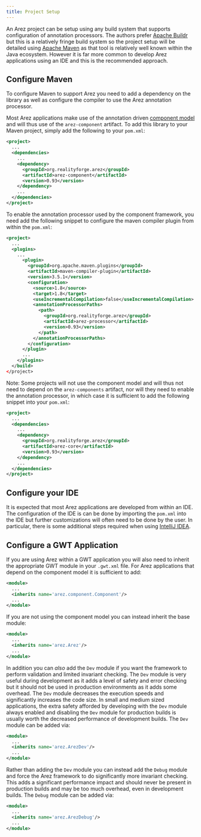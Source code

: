 ```yaml
---
title: Project Setup
---
```


An Arez project can be setup using any build system that supports configuration of annotation
processors. The authors prefer [Apache Buildr](https://buildr.apache.org) but this is a relatively
fringe build system so the project setup will be detailed using [Apache Maven](https://maven.apache.org)
as that tool is relatively well known within the Java ecosystem. However it is far more common to
develop Arez applications using an IDE and this is the recommended approach.

## Configure Maven

To configure Maven to support Arez you need to add a dependency on the library as well as
configure the compiler to use the Arez annotation processor.

Most Arez applications make use of the annotation driven [component model](components.md) and
will thus use of the `arez-component` artifact. To add this library to your Maven project, simply
add the following to your `pom.xml`:

```xml
<project>
  ...
  <dependencies>
    ...
    <dependency>
      <groupId>org.realityforge.arez</groupId>
      <artifactId>arez-component</artifactId>
      <version>0.93</version>
    </dependency>
    ...
  </dependencies>
</project>
```

To enable the annotation processor used by the component framework, you need add the following
snippet to configure the maven compiler plugin from within the `pom.xml`:

```xml
<project>
  ...
  <plugins>
    ...
      <plugin>
        <groupId>org.apache.maven.plugins</groupId>
        <artifactId>maven-compiler-plugin</artifactId>
        <version>3.5.1</version>
        <configuration>
          <source>1.8</source>
          <target>1.8</target>
          <useIncrementalCompilation>false</useIncrementalCompilation>
          <annotationProcessorPaths>
            <path>
              <groupId>org.realityforge.arez</groupId>
              <artifactId>arez-processor</artifactId>
              <version>0.93</version>
            </path>
          </annotationProcessorPaths>
        </configuration>
      </plugin>
      ...
    </plugins>
  </build>
</project>
```


Note: Some projects will not use the component model and will thus not need to depend on
the `arez-components` artifact, nor will they need to enable the annotation processor, in
which case it is sufficient to add the following snippet into your `pom.xml`:

```xml
<project>
  ...
  <dependencies>
    ...
    <dependency>
      <groupId>org.realityforge.arez</groupId>
      <artifactId>arez-core</artifactId>
      <version>0.93</version>
    </dependency>
    ...
  </dependencies>
</project>
```

## Configure your IDE

It is expected that most Arez applications are developed from within an IDE. The configuration of the IDE is
can be done by importing the `pom.xml` into the IDE but further customizations will often need to be done by
the user. In particular, there is some additional steps required when using [IntelliJ IDEA](intellij.md).

## Configure a GWT Application

If you are using Arez within a GWT application you will also need to inherit the appropriate
GWT module in your `.gwt.xml` file. For Arez applications that depend on the component model
it is sufficient to add:

```xml
<module>
  ...
  <inherits name='arez.component.Component'/>
  ...
</module>
```

If you are not using the component model you can instead inherit the base module:

```xml
<module>
  ...
  <inherits name='arez.Arez'/>
  ...
</module>
```

In addition you can *also* add the `Dev` module if you want the framework to perform validation
and limited invariant checking. The `Dev` module is very useful during development as it adds a
level of safety and error checking but it should not be used in production environments as it adds
some overhead. The `Dev` module decreases the execution speeds and significantly increases the code
size. In small and medium sized applications, the extra safety afforded by developing with the `Dev`
module always enabled and disabling the `Dev` module for production builds is usually worth the
decreased performance of development builds. The `Dev` module can be added via:

```xml
<module>
  ...
  <inherits name='arez.ArezDev'/>
  ...
</module>
```

Rather than adding the `Dev` module you can instead add the `Debug` module and force the Arez framework
to do significantly more invariant checking. This adds a significant performance impact and should never
be present in production builds and may be too much overhead, even in development builds. The `Debug`
module can be added via:

```xml
<module>
  ...
  <inherits name='arez.ArezDebug'/>
  ...
</module>
```
